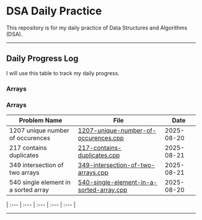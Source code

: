 # DSA Daily Practice

This repository is for my daily practice of Data Structures and Algorithms (DSA).

---

## Daily Progress Log

I will use this table to track my daily progress.

### Arrays

<!-- AUTO_TABLE_START -->

### Arrays

| Problem Name | File | Date |
| --- | --- | --- |
| 1207 unique number of occurences | [1207-unique-number-of-occurences.cpp](leetcode-problems/arrays/1207-unique-number-of-occurences.cpp) | 2025-08-20 |
| 217 contains duplicates | [217-contains-duplicates.cpp](leetcode-problems/arrays/217-contains-duplicates.cpp) | 2025-08-21 |
| 349 intersection of two arrays | [349-intersection-of-two-arrays.cpp](leetcode-problems/arrays/349-intersection-of-two-arrays.cpp) | 2025-08-21 |
| 540 single element in a sorted array | [540-single-element-in-a-sorted-array.cpp](leetcode-problems/arrays/540-single-element-in-a-sorted-array.cpp) | 2025-08-20 |


<!-- AUTO_TABLE_END -->
<!-- | Date | Problem Solved | Data Structure / Algorithm | Difficulty | Link | -->
| :--- | :--- | :--- | :--- | :--- |
<!-- | 01/01/2024 | Two Sum | Array, Hash Table | Easy | [LeetCode](https://leetcode.com/problems/two-sum/) | -->


---
